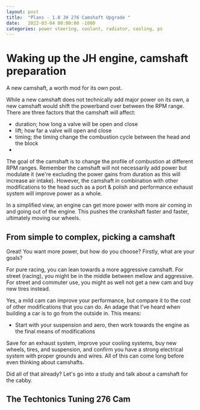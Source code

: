 ```yaml
---
layout: post
title:  "Plans - 1.8 JH 276 Camshaft Upgrade "
date:   2022-03-04 00:00:00 -1000
categories: power steering, coolant, radiator, cooling, ps
---
```


# Waking up the JH engine, camshaft preparation

A new camshaft, a worth mod for its own post.

While a new camshaft does not technically add major power on its own, a new camshaft would shift the powerband over between the RPM range. There are three factors that the camshaft will affect:
- duration; how long a valve will be open and close
- lift; how far a valve will open and close
- timing; the timing change the combustion cycle between the head and the block
-

The goal of the camshaft is to change the profile of combustion at different RPM ranges. Remember the camshaft will not necessarily add power but modulate it (we're excluding the power gains from duration as this will increase air intake). However, the camshaft in combination with other modifications to the head such as a port & polish and performance exhaust system will improve power as a whole.

In a simplified view, an engine can get more power with more air coming in and going out of the engine. This pushes the crankshaft faster and faster, ultimately moving our wheels.

## From simple to complex, picking a camshaft

Great! You want more power, but how do you choose? Firstly, what are your goals?

For pure racing, you can lean towards a more aggressive camshaft.
For street (racing), you might be in the middle between mellow and aggressive.
For street and commuter use, you might as well not get a new cam and buy new tires instead.

Yes, a mild cam can improve your performance, but compare it to the cost of other modifications that you can do. An adage that I've heard when building a car is to go from the outside in. This means:
- Start with your suspension and aero, then work towards the engine as the final means of modifications

Save for an exhaust system, improve your cooling systems, buy new wheels, tires, and suspension, and confirm you have a strong electrical system with proper grounds and wires. All of this can come long before even thinking about camshafts.

Did all of that already? Let's go into a study and talk about a camshaft for the cabby.

## The Techtonics Tuning 276 Cam
